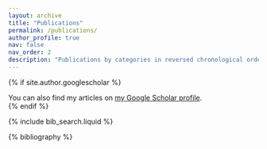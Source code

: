 ```yaml
---
layout: archive
title: "Publications"
permalink: /publications/
author_profile: true
nav: false
nav_order: 2
description: "Publications by categories in reversed chronological order."
---
```


{% if site.author.googlescholar %}

  <div class="wordwrap">You can also find my articles on <a href="{{site.author.googlescholar}}">my Google Scholar profile</a>.</div>
{% endif %}

<!-- Bibsearch Feature -->

{% include bib_search.liquid %}

<div class="publications">
{% bibliography %}
</div>
